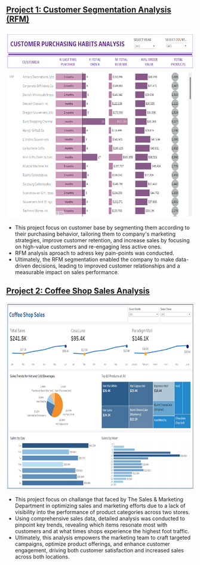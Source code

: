 
## [Project 1: Customer Segmentation Analysis (RFM)](https://github.com/slxkv/Customer-Segmentation-Analysis)

<p align="center">
    <img src="Images/tableau1.png" width="600" height="500">
</p>

- This project focus on customer base by segmenting them according to their purchasing behavior, tailoring them to company's marketing strategies, improve customer retention, and increase sales by focusing on high-value customers and re-engaging less active ones.
- RFM analysis aproach to adress key pain-points was conducted.
- Ultimately, the RFM segmentation enabled the company to make data-driven decisions, leading to improved customer relationships and a measurable impact on sales performance.

## [Project 2: Coffee Shop Sales Analysis](https://github.com/slxkv/Customer-Segmentation-Analysis)

<p align="center">
    <img src="Images/coffeeshopA (1).png" width="800" height="500">
</p>

- This project focus on challange that faced by The Sales & Marketing Department in optimizing sales and marketing efforts due to a lack of visibility into the performance of product categories across two stores.
- Using comprehensive sales data, detailed analysis was conducted to pinpoint key trends, revealing which items resonate most with customers and at what times shops experience the highest foot traffic.
- Ultimately, this analysis empowers the marketing team to craft targeted campaigns, optimize product offerings, and enhance customer engagement, driving both customer satisfaction and increased sales across both locations.
